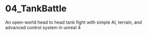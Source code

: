 # 04_TankBattle
An open-world head to head tank fight with simple AI, terrain, and advanced control system in unreal 4
